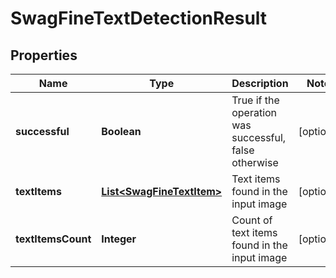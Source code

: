 
# SwagFineTextDetectionResult

## Properties
Name | Type | Description | Notes
------------ | ------------- | ------------- | -------------
**successful** | **Boolean** | True if the operation was successful, false otherwise |  [optional]
**textItems** | [**List&lt;SwagFineTextItem&gt;**](SwagFineTextItem.md) | Text items found in the input image |  [optional]
**textItemsCount** | **Integer** | Count of text items found in the input image |  [optional]



